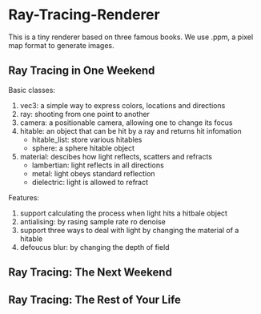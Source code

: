 # Ray-Tracing-Renderer
This is a tiny renderer based on three famous books.
We use .ppm, a pixel map format to generate images.

## Ray Tracing in One Weekend
Basic classes:
1. vec3: a simple way to express colors, locations and directions
2. ray: shooting from one point to another
3. camera: a positionable camera, allowing one to change its focus
4. hitable: an object that can be hit by a ray and returns hit infomation
    - hitable_list: store various hitables
    - sphere: a sphere hitable object
5. material: descibes how light reflects, scatters and refracts
    - lambertian: light reflects in all directions
    - metal: light obeys standard reflection
    - dielectric: light is allowed to refract

Features:
1. support calculating the process when light hits a hitbale object
2. antialising: by rasing sample rate ro denoise
3. support three ways to deal with light by changing the material of a hitable
4. defoucus blur: by changing the depth of field

## Ray Tracing: The Next Weekend


## Ray Tracing: The Rest of Your Life

